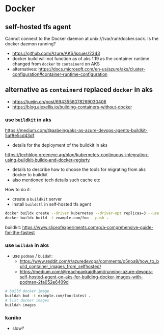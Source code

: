 # Docker

## self-hosted tfs agent
Cannot connect to the Docker daemon at unix:///var/run/docker.sock. Is the docker daemon running?
- https://github.com/Azure/AKS/issues/2343
- docker build will not function as of aks 1.19 as the container runtime changed from `docker` to `containerd` on AKS
- alternatives: https://docs.microsoft.com/en-us/azure/aks/cluster-configuration#container-runtime-configuration

## alternative as `containerd` replaced `docker` in aks
- https://juejin.cn/post/6943558078269030408
- https://blog.alexellis.io/building-containers-without-docker

### use `buildkit` in aks
https://medium.com/@aabeing/aks-as-azure-devops-agents-buildkit-5af8e5cd43d1
- details for the deployment of the buildkit in aks

https://techblog.greeneye.ag/blog/kubernetes-continuous-integration-using-buildkit-buildx-and-docker-regisrty
- details to describe how to choose the tools for migrating from aks docker to buildkit
- also mentioned tech details such cache etc

How to do it:
- create a `buildkit` server
- install `buildctl` in self-hosted tfs agent

```sh
docker buildx create --driver kubernetes --driver-opt replicas=3 --use
docker buildx build -t example.com/foo --push .
```

buildkit:
https://www.sliceofexperiments.com/p/a-comprehensive-guide-for-the-fastest

### use `buildah` in aks
- use `podman` / `buidah`:
  - https://www.reddit.com/r/azuredevops/comments/o5noa8/how_to_build_container_images_from_selfhosted/
  - https://medium.com/@reachpankajdhami/running-azure-devops-self-hosted-agent-on-aks-for-building-docker-images-with-podman-2fa052e6409d

```sh
# build docker image
buildah bud -t example.com/foo:latest .
# list docker images
buildah images
```

### kaniko
- slow?
